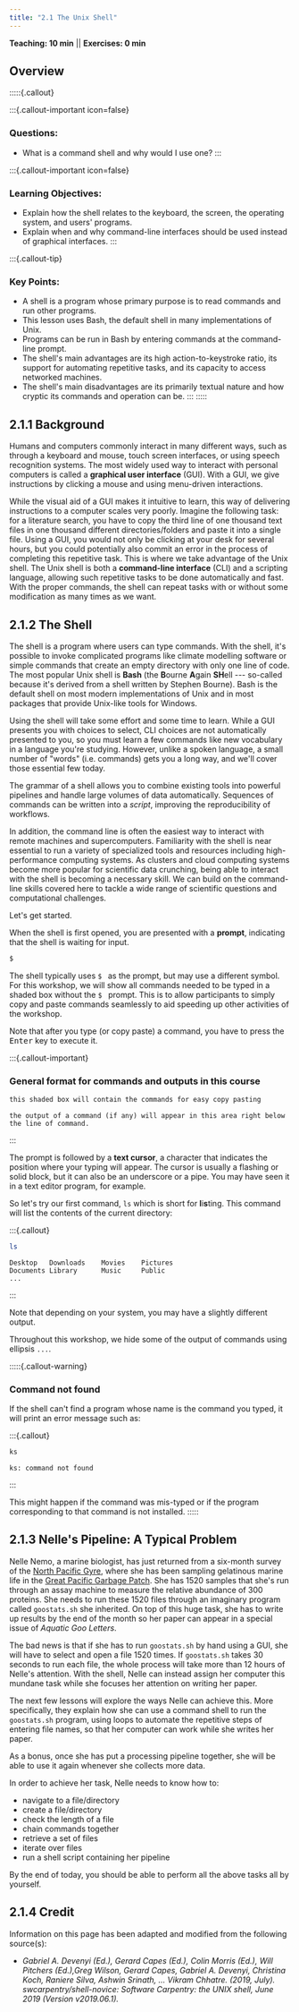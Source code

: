 ```yaml
---
title: "2.1 The Unix Shell"
---
```

**Teaching: 10 min** || **Exercises: 0 min**

## Overview

:::::{.callout}

:::{.callout-important icon=false}
### Questions:
- What is a command shell and why would I use one?
:::

:::{.callout-important icon=false}
### Learning Objectives:
- Explain how the shell relates to the keyboard, the screen, the operating system, and users' programs.
- Explain when and why command-line interfaces should be used instead of graphical interfaces.
:::

:::{.callout-tip}
### Key Points:
- A shell is a program whose primary purpose is to read commands and run other programs.
- This lesson uses Bash, the default shell in many implementations of Unix.
- Programs can be run in Bash by entering commands at the command-line prompt.
- The shell's main advantages are its high action-to-keystroke ratio, its support for automating repetitive tasks, and its capacity to access networked machines.
- The shell's main disadvantages are its primarily textual nature and how cryptic its commands and operation can be.
:::
:::::


## 2.1.1 Background

Humans and computers commonly interact in many different ways, such as through a keyboard and mouse,
touch screen interfaces, or using speech recognition systems.
The most widely used way to interact with personal computers is called a
**graphical user interface** (GUI).
With a GUI, we give instructions by clicking a mouse and using menu-driven interactions.

While the visual aid of a GUI makes it intuitive to learn,
this way of delivering instructions to a computer scales very poorly.
Imagine the following task:
for a literature search, you have to copy the third line of one thousand text files in one thousand
different directories/folders and paste it into a single file.
Using a GUI, you would not only be clicking at your desk for several hours,
but you could potentially also commit an error in the process of completing this repetitive task.
This is where we take advantage of the Unix shell.
The Unix shell is both a **command-line interface** (CLI) and a scripting language,
allowing such repetitive tasks to be done automatically and fast.
With the proper commands, the shell can repeat tasks with or without some modification as many times as we want.


## 2.1.2 The Shell

The shell is a program where users can type commands.
With the shell, it's possible to invoke complicated programs like climate modelling software
or simple commands that create an empty directory with only one line of code.
The most popular Unix shell is **Bash** (the **B**ourne **A**gain **SH**ell ---
so-called because it's derived from a shell written by Stephen Bourne).
Bash is the default shell on most modern implementations of Unix and in most packages that provide
Unix-like tools for Windows.

Using the shell will take some effort and some time to learn.
While a GUI presents you with choices to select, CLI choices are not automatically presented to you,
so you must learn a few commands like new vocabulary in a language you're studying.
However, unlike a spoken language, a small number of "words" (i.e. commands) gets you a long way,
and we'll cover those essential few today.

The grammar of a shell allows you to combine existing tools into powerful
pipelines and handle large volumes of data automatically. Sequences of
commands can be written into a *script*, improving the reproducibility of
workflows.

In addition, the command line is often the easiest way to interact with remote machines
and supercomputers.
Familiarity with the shell is near essential to run a variety of specialized tools and resources
including high-performance computing systems.
As clusters and cloud computing systems become more popular for scientific data crunching,
being able to interact with the shell is becoming a necessary skill.
We can build on the command-line skills covered here
to tackle a wide range of scientific questions and computational challenges.

Let's get started.

When the shell is first opened, you are presented with a **prompt**,
indicating that the shell is waiting for input.

```bash
$
```

The shell typically uses `$ ` as the prompt, but may use a different symbol.
For this workshop, we will show all commands needed to be typed in a shaded box without the `$ ` prompt. This is to allow participants to simply copy and paste commands seamlessly to aid speeding up other activities of the workshop.

Note that after you type (or copy paste) a command, you have to press the <kbd>Enter</kbd> key to execute it.

:::{.callout-important}
### General format for commands and outputs in this course

```bash
this shaded box will contain the commands for easy copy pasting
```
```
the output of a command (if any) will appear in this area right below
the line of command.
```
:::


The prompt is followed by a **text cursor**, a character that indicates the position where your
typing will appear.
The cursor is usually a flashing or solid block, but it can also be an underscore or a pipe.
You may have seen it in a text editor program, for example.

So let's try our first command, `ls` which is short for **l**i**s**ting.
This command will list the contents of the current directory:

:::{.callout}
```bash
ls
```
```
Desktop   Downloads    Movies    Pictures
Documents Library      Music     Public
...
```
:::


Note that depending on your system, you may have a slightly different output.

Throughout this workshop, we hide some of the output of commands using ellipsis `...`.


:::::{.callout-warning}
### Command not found
If the shell can't find a program whose name is the command you typed, it
will print an error message such as:

:::{.callout}
```bash
ks
```
```
ks: command not found
```
:::

This might happen if the command was mis-typed or if the program corresponding to that command is not installed.
:::::

<!--FIXME: Rewrite the Nelle's pipeline story using a more family bacteria oriented analysis. Note that this appears in chapters 2.8 and 2.9 as well-->
## 2.1.3 Nelle's Pipeline: A Typical Problem

Nelle Nemo, a marine biologist,
has just returned from a six-month survey of the
[North Pacific Gyre](http://en.wikipedia.org/wiki/North_Pacific_Gyre),
where she has been sampling gelatinous marine life in the
[Great Pacific Garbage Patch](http://en.wikipedia.org/wiki/Great_Pacific_Garbage_Patch).
She has 1520 samples that she's run through an assay machine to measure the relative abundance of 300 proteins.
She needs to run these 1520 files through an imaginary program called `goostats.sh` she inherited.
On top of this huge task, she has to write up results by the end of the month so her paper can appear in a special issue of *Aquatic Goo Letters*.

The bad news is that if she has to run `goostats.sh` by hand using a GUI,
she will have to select and open a file 1520 times.
If `goostats.sh` takes 30 seconds to run each file, the whole process will take more than 12 hours of Nelle's attention.
With the shell, Nelle can instead assign her computer this mundane task while she focuses her attention on writing her paper.

The next few lessons will explore the ways Nelle can achieve this.
More specifically, they explain how she can use a command shell to run the `goostats.sh` program, using loops to automate the repetitive steps of entering file names,
so that her computer can work while she writes her paper.

As a bonus, once she has put a processing pipeline together, she will be able to use it again whenever she collects more data.

In order to achieve her task, Nelle needs to know how to:

- navigate to a file/directory
- create a file/directory
- check the length of a file
- chain commands together
- retrieve a set of files
- iterate over files
- run a shell script containing her pipeline

By the end of today, you should be able to perform all the above tasks all by yourself.

## 2.1.4 Credit
Information on this page has been adapted and modified from the following source(s):

- *Gabriel A. Devenyi (Ed.), Gerard Capes (Ed.), Colin Morris (Ed.), Will Pitchers (Ed.),Greg Wilson, Gerard Capes, Gabriel A. Devenyi, Christina Koch, Raniere Silva, Ashwin Srinath, … Vikram Chhatre. (2019, July). swcarpentry/shell-novice: Software Carpentry: the UNIX shell, June 2019 (Version v2019.06.1).*

